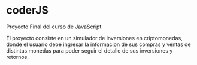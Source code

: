 # coderJS
Proyecto Final del curso de JavaScript

El proyecto consiste en un simulador de inversiones en criptomonedas, donde el usuario debe ingresar la informacion de sus compras y ventas de distintas monedas para poder seguir el detalle de sus inversiones y retornos.
